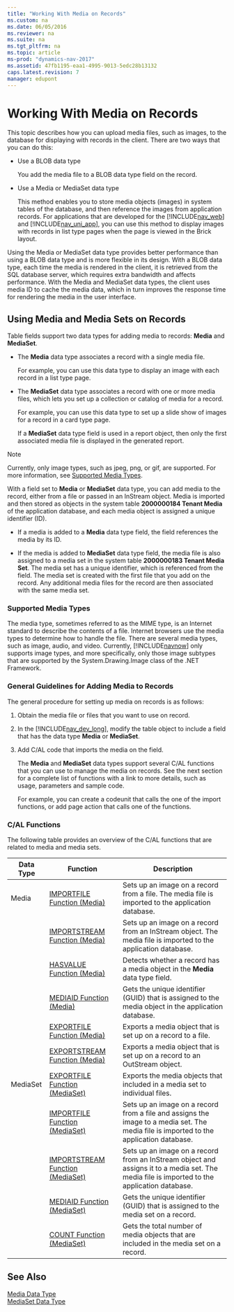 ```yaml
---
title: "Working With Media on Records"
ms.custom: na
ms.date: 06/05/2016
ms.reviewer: na
ms.suite: na
ms.tgt_pltfrm: na
ms.topic: article
ms-prod: "dynamics-nav-2017"
ms.assetid: 47fb1195-eaa1-4995-9013-5edc28b13132
caps.latest.revision: 7
manager: edupont
---
```

# Working With Media on Records
This topic describes how you can upload media files, such as images, to the database for displaying with records in the client. There are two ways that you can do this:  

-   Use a BLOB data type  

     You add the media file to a BLOB data type field on the record.  

-   Use a Media or MediaSet data type  

     This method enables you to store media objects \(images\) in system tables of the database, and then reference the images from application records. For applications that are developed for the [!INCLUDE[nav_web](includes/nav_web_md.md)] and [!INCLUDE[nav_uni_app](includes/nav_uni_app_md.md)], you can use this method to display images with records in list type pages when the page is viewed in the Brick layout.  

Using the Media or MediaSet data type provides better performance than using a BLOB data type and is more flexible in its design. With a BLOB data type, each time the media is rendered in the client, it is retrieved from the SQL database server, which requires extra bandwidth and affects performance. With the Media and MediaSet data types, the client uses media ID to cache the media data, which in turn improves the response time for rendering the media in the user interface.  

## Using Media and Media Sets on Records  
Table fields support two data types for adding media to records: **Media** and **MediaSet**.  

-   The **Media** data type associates a record with a single media file.  

     For example, you can use this data type to display an image with each record in a list type page.  

-   The **MediaSet** data type associates a record with one or more media files, which lets you set up a collection or catalog of media for a record.  

     For example, you can use this data type to set up a slide show of images for a record in a card type page.

     If a **MediaSet** data type field is used in a report object, then only the first associated media file is displayed in the generated report.

> [!NOTE]  
>  Currently, only image types, such as jpeg, png, or gif, are supported. For more information, see [Supported Media Types](Working-With-Media-on-Records.md#SupportedMediaTypes).  

 With a field set to **Media** or **MediaSet** data type, you can add media to the record, either from a file or passed in an InStream object. Media is imported and then stored as objects in the system table **2000000184 Tenant Media** of the application database, and each media object is assigned a unique identifier \(ID\).  

-   If a media is added to a **Media** data type field, the field references the media by its ID.  

-   If the media is added to **MediaSet** data type field, the media file is also assigned to a media set in the system table **2000000183 Tenant Media Set**. The media set has a unique identifier, which is referenced from the field. The media set is created with the first file that you add on the record. Any additional media files for the record are then associated with the same media set.  

###  <a name="SupportedMediaTypes"></a> Supported Media Types  
 The media type, sometimes referred to as the MIME type, is an Internet standard to describe the contents of a file. Internet browsers use the media types to determine how to handle the file. There are several media types, such as image, audio, and video. Currently, [!INCLUDE[navnow](includes/navnow_md.md)] only supports image types, and more specifically, only those image subtypes that are supported by the System.Drawing.Image class of the .NET Framework.  

### General Guidelines for Adding Media to Records  
 The general procedure for setting up media on records is as follows:  

1.  Obtain the media file or files that you want to use on record.  

2.  In the [!INCLUDE[nav_dev_long](includes/nav_dev_long_md.md)], modify the table object to include a field that has the data type **Media** or **MediaSet**.  

3.  Add C/AL code that imports the media on the field.  

     The **Media** and **MediaSet** data types support several C/AL functions that you can use to manage the media on records. See the next section for a complete list of functions with a link to more details, such as usage, parameters and sample code.  

     For example, you can create a codeunit that calls the one of the import functions, or add page action that calls one of the functions.  

### C/AL Functions  
 The following table provides an overview of the C/AL functions that are related to media and media sets.  

|Data Type|Function|Description|  
|---------------|--------------|-----------------|  
|Media|[IMPORTFILE Function \(Media\)](IMPORTFILE-Function--Media-.md)|Sets up an image on a record from a file. The media file is imported to the application database.|  
|  |[IMPORTSTREAM Function \(Media\)](IMPORTSTREAM-Function--Media-.md)|Sets up an image on a record from an InStream object. The media file is imported to the application database.|  
|  |[HASVALUE Function \(Media\)](HASVALUE-Function--Media-.md)|Detects whether a record has a media object in the **Media** data type field.|  
|  |[MEDIAID Function \(Media\)](MEDIAID-Function--Media-.md)|Gets the unique identifier \(GUID\) that is assigned to the media object in the application database.|  
|  |[EXPORTFILE Function \(Media\)](EXPORTFILE-Function--Media-.md)|Exports a media object that is set up on a record to a file.|  
|  |[EXPORTSTREAM Function \(Media\)](EXPORTSTREAM-Function--Media-.md)|Exports a media object that is set up on a record to an OutStream object.|  
| MediaSet  |[EXPORTFILE Function \(MediaSet\)](EXPORTFILE-Function.md)|Exports the media objects that included in a media set to individual files.|  
||[IMPORTFILE Function \(MediaSet\)](IMPORTFILE-Function--MediaSet-.md)|Sets up an image on a record from a file and assigns the image to a media set. The media file is imported to the application database.|  
|  |[IMPORTSTREAM Function \(MediaSet\)](IMPORTSTREAM-Function--MediaSet-.md)|Sets up an image on a record from an InStream object and assigns it to a media set. The media file is imported to the application database.|  
|  |[MEDIAID Function \(MediaSet\)](MEDIAID-Function--MediaSet-.md)|Gets the unique identifier \(GUID\) that is assigned to the media set on a record.|  
|  |[COUNT Function \(MediaSet\)](COUNT-Function--MediaSet-.md)|Gets the total number of media objects that are included in the media set on a record.|  


## See Also  
 [Media Data Type](Media-Data-Type.md)   
 [MediaSet Data Type](MediaSet-Data-Type.md)
